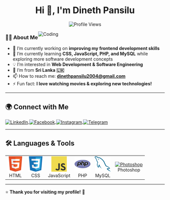 <h1 align="center">Hi 👋, I'm Dineth Pansilu</h1>

<p align="center">
  <img src="https://komarev.com/ghpvc/?username=dinethpansiluw&label=Profile%20views&color=0e75b6&style=flat" alt="Profile Views" />
</p>

<img align="right" alt="Coding" width="400" src="https://media.giphy.com/media/qgQUggAC3Pfv687qPC/giphy.gif">

### 👨‍💻 About Me  
- 🔭 I’m currently working on **improving my frontend development skills**  
- 🌱 I’m currently learning **CSS, JavaScript, PHP, and MySQL** while exploring more software development concepts  
- 💡 I’m interested in **Web Development & Software Engineering**  
- 📍 I’m from **Sri Lanka 🇱🇰**  
- 📫 How to reach me: **dinethpansilu2004@gmail.com**  
- ⚡ Fun fact: **I love watching movies & exploring new technologies!**  

---

## 🌍 Connect with Me  
<p align="left">
  <a href="https://linkedin.com/in/dinethpansiluw" target="_blank">
    <img align="center" src="https://raw.githubusercontent.com/rahuldkjain/github-profile-readme-generator/master/src/images/icons/Social/linked-in-alt.svg" alt="LinkedIn" height="30" width="40" />
  </a>
  <a href="https://fb.com/dinethpansiluw" target="_blank">
    <img align="center" src="https://raw.githubusercontent.com/rahuldkjain/github-profile-readme-generator/master/src/images/icons/Social/facebook.svg" alt="Facebook" height="30" width="40" />
  </a>
  <a href="https://instagram.com/dinethpansiluw" target="_blank">
    <img align="center" src="https://raw.githubusercontent.com/rahuldkjain/github-profile-readme-generator/master/src/images/icons/Social/instagram.svg" alt="Instagram" height="30" width="40" />
  </a>
  <a href="https://t.me/DinethPansilu" target="_blank">
    <img align="center" src="https://upload.wikimedia.org/wikipedia/commons/8/82/Telegram_logo.svg" alt="Telegram" height="30" width="40" />
  </a>
</p>

---

## 🛠️ Languages & Tools  
<table>
  <tr>
    <td align="center">
      <a href="https://developer.mozilla.org/en-US/docs/Web/HTML" target="_blank">
        <img src="https://raw.githubusercontent.com/devicons/devicon/master/icons/html5/html5-original.svg" alt="HTML" width="50" height="50"/>
      </a>
      <br>HTML
    </td>
    <td align="center">
      <a href="https://developer.mozilla.org/en-US/docs/Web/CSS" target="_blank">
        <img src="https://raw.githubusercontent.com/devicons/devicon/master/icons/css3/css3-original.svg" alt="CSS" width="50" height="50"/>
      </a>
      <br>CSS
    </td>
    <td align="center">
      <a href="https://developer.mozilla.org/en-US/docs/Web/JavaScript" target="_blank">
        <img src="https://raw.githubusercontent.com/devicons/devicon/master/icons/javascript/javascript-original.svg" alt="JavaScript" width="50" height="50"/>
      </a>
      <br>JavaScript
    </td>
    <td align="center">
      <a href="https://www.php.net/" target="_blank">
        <img src="https://raw.githubusercontent.com/devicons/devicon/master/icons/php/php-original.svg" alt="PHP" width="50" height="50"/>
      </a>
      <br>PHP
    </td>
    <td align="center">
      <a href="https://www.mysql.com/" target="_blank">
        <img src="https://raw.githubusercontent.com/devicons/devicon/master/icons/mysql/mysql-original.svg" alt="MySQL" width="50" height="50"/>
      </a>
      <br>MySQL
    </td>
    <td align="center">
      <a href="https://www.adobe.com/products/photoshop.html" target="_blank">
        <img src="https://upload.wikimedia.org/wikipedia/commons/a/af/Adobe_Photoshop_CC_icon.svg" alt="Photoshop" width="50" height="50"/>
      </a>
      <br>Photoshop
    </td>
  </tr>
</table>

---

⭐ **Thank you for visiting my profile!** 🚀  
